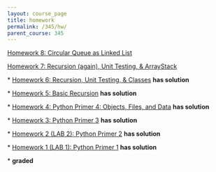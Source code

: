 ```yaml
---
layout: course_page
title: homework
permalink: /345/hw/
parent_course: 345
---
```




[Homework 8: Circular Queue as Linked List](/345/hw8)

[Homework 7: Recursion (again), Unit Testing, & ArrayStack](/345/hw7)

\*  [Homework 6: Recursion, Unit Testing, & Classes](/345/hw6) **has solution** 

\*  [Homework 5: Basic Recursion](/345/hw5) **has solution** 

\*  [Homework 4: Python Primer 4: Objects, Files, and Data](/345/hw4) **has solution** 

\*  [Homework 3: Python Primer 3](/345/hw3) **has solution** 

\*  [Homework 2 (LAB 2): Python Primer 2](/345/hw2) **has solution**

\*  [Homework 1 (LAB 1): Python Primer 1](/345/hw1/) **has solution**


\* **graded**
